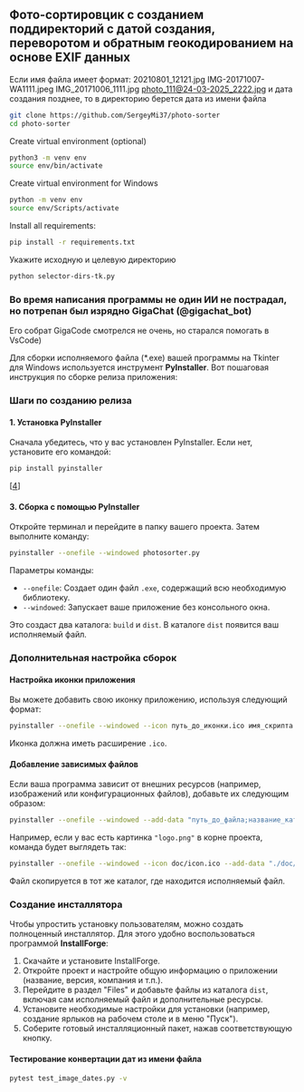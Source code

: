 
## Фото-сортировцик с созданием поддиректорий с датой создания, переворотом и обратным геокодированием на основе EXIF данных

Если имя файла имеет формат:
20210801_12121.jpg
IMG-20171007-WA1111.jpeg
IMG_20171006_1111.jpg
photo_111@24-03-2025_2222.jpg
и дата создания позднее, то в директорию берется дата из имени файла

``` bash
git clone https://github.com/SergeyMi37/photo-sorter
cd photo-sorter
```

Create virtual environment (optional)
``` bash
python3 -m venv env
source env/bin/activate
```

Create virtual environment for Windows
``` bash
python -m venv env
source env/Scripts/activate
```

Install all requirements:
``` bash
pip install -r requirements.txt
```

Укажите исходную и целевую директорию
``` bash
python selector-dirs-tk.py 
```

### Во время написания программы не один ИИ не пострадал, но потрепан был изрядно GigaChat (@gigachat_bot)
Его собрат GigaCode смотрелся не очень, но старался помогать в VsCode)


 Для сборки исполняемого файла (*.exe) вашей программы на Tkinter для Windows используется инструмент **PyInstaller**. Вот пошаговая инструкция по сборке релиза приложения:

### Шаги по созданию релиза

#### 1. Установка PyInstaller
Сначала убедитесь, что у вас установлен PyInstaller. Если нет, установите его командой:
```bash
pip install pyinstaller
```
[[4](https://habr.com/ru/sandbox/182102/)]

#### 3. Сборка с помощью PyInstaller
Откройте терминал и перейдите в папку вашего проекта. Затем выполните команду:
```bash
pyinstaller --onefile --windowed photosorter.py
```
Параметры команды:
- `--onefile`: Создает один файл `.exe`, содержащий всю необходимую библиотеку.
- `--windowed`: Запускает ваше приложение без консольного окна.

Это создаст два каталога: `build` и `dist`. В каталоге `dist` появится ваш исполняемый файл.

### Дополнительная настройка сборок

#### Настройка иконки приложения
Вы можете добавить свою иконку приложению, используя следующий формат:
```bash
pyinstaller --onefile --windowed --icon путь_до_иконки.ico имя_скрипта.py
```
Иконка должна иметь расширение `.ico`.

#### Добавление зависимых файлов
Если ваша программа зависит от внешних ресурсов (например, изображений или конфигурационных файлов), добавьте их следующим образом:
```bash
pyinstaller --onefile --windowed --add-data "путь_до_файла;название_каталога" имя_скрипта.py
```
Например, если у вас есть картинка `"logo.png"` в корне проекта, команда будет выглядеть так:
```bash
pyinstaller --onefile --windowed --icon doc/icon.ico --add-data "./doc/icon.ico;."  selector-dirs-tk.py
```
Файл скопируется в тот же каталог, где находится исполняемый файл.

### Создание инсталлятора
Чтобы упростить установку пользователям, можно создать полноценный инсталлятор. Для этого удобно воспользоваться программой **InstallForge**:

1. Скачайте и установите InstallForge.
2. Откройте проект и настройте общую информацию о приложении (название, версия, компания и т.п.).
3. Перейдите в раздел "Files" и добавьте файлы из каталога `dist`, включая сам исполняемый файл и дополнительные ресурсы.
4. Установите необходимые настройки для установки (например, создание ярлыков на рабочем столе и в меню "Пуск").
5. Соберите готовый инсталляционный пакет, нажав соответствующую кнопку.

#### Тестирование конвертации дат из имени файла
```bash
pytest test_image_dates.py -v
```